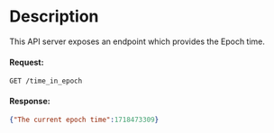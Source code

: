 # Description
This API server exposes an endpoint which provides the Epoch time.

#### Request:

```http
GET /time_in_epoch
```

#### Response:

```json
{"The current epoch time":1718473309}
```